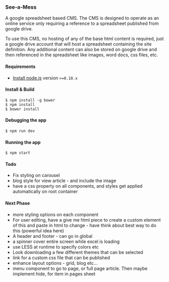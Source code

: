 ### See-a-Mess

A google spreadsheet based CMS. The CMS is designed to operate as an online service only requiring a reference to a spreadsheet published from google drive. 

To use this CMS, no hosting of any of the base html content is required, just a google drive account that will host a spreadsheet containing the site definition. Any additional content can also be stored on google drive and then referenced in the spreadsheet like images, word docs, css files, etc.

#### Requirements

- [Install node.js](http://nodejs.org/) version `>=0.10.x`
    
#### Install & Build

    $ npm install -g bower
    $ npm install
    $ bower install

#### Debugging the app

    $ npm run dev
    
#### Running the app

    $ npm start

#### Todo

 - Fix styling on carousel
 - blog style for view article - and include the image
 - have a css property on all components, and styles get applied automatically on root container
 
#### Next Phase

 - more styling options on each component
 - For user editing, have a give me html piece to create a custom element of this and paste in html to change - have think about best way to do this (powerful idea here)
 - A header and footer - can go in global
 - a spinner cover entire screen while excel is loading
 - use LESS at runtime to specify colors etc
 - Look downloading a few different themes that can be selected
 - link for a custom css file that can be published
 - enhance layout options - grid, blog etc...
 - menu component to go to page, or full page article. Then maybe implement hide, for item in pages sheet
